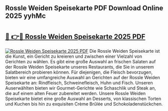 ## Rossle Weiden Speisekarte PDF Download Online 2025 yyhMc

# <h2><a href="http://gc7ukwe.nevu.top/?p=Rossle+Weiden+Speisekarte">🔗 👉🔴 Rossle Weiden Speisekarte 2025 PDF</a></h2>

[![Rossle Weiden Speisekarte 2025 PDF](https://i.imgur.com/dBaPXMq.png)](http://gc7ukwe.nevu.top/?p=Rossle+Weiden+Speisekarte)
Die Rossle Weiden Speisekarte ist die Kunst, ein Gericht zu kreieren und zwischen einer Vielzahl von Gerichten zu wählen. Es gibt eine große Auswahl an frischen Salaten auf der Rossle Weiden Speisekarte unseres Restaurants, die Sie in unserem Salatbereich probieren können. Für diejenigen, die Fleisch bevorzugen, bieten wir eine umfangreiche Auswahl an Gerichten auf der Rossle Weiden Speisekarte an: Rindfleisch, Schweinefleisch, Huhn und Fisch. Unseren Auserwählten bieten wir Gourmet-Gerichte wie Schaschlik und Steak an, die auf einem alten Feuer zubereitet werden. Unsere Rossle Weiden Speisekarte bietet eine große Auswahl an Desserts, von klassischen Torten und Kuchen bis hin zu exquisiten Crème Brûlée und Schokoladenstückchen.
